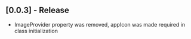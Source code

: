 ## [0.0.3] - Release

* ImageProvider property was removed, appIcon was made required in class initialization
